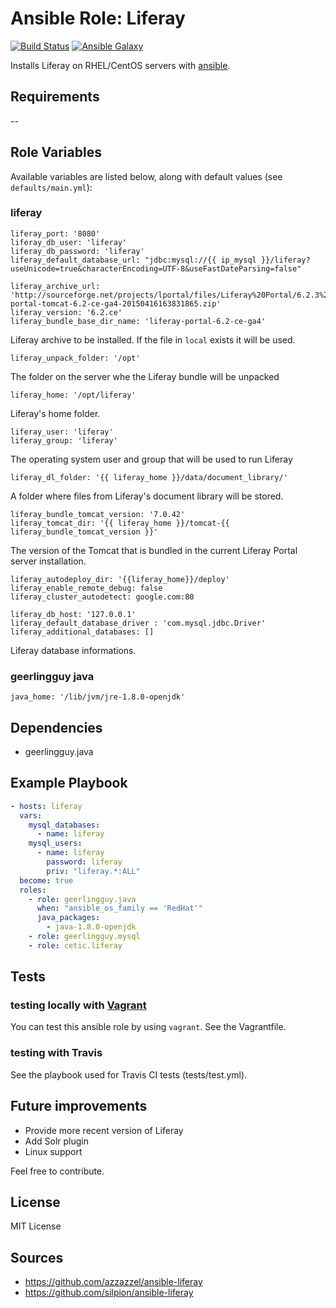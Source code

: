 # Ansible Role: Liferay

[![Build Status](https://travis-ci.org/cetic/ansible-role-liferay.svg?branch=master)](https://travis-ci.org/cetic/ansible-role-liferay)
[![Ansible Galaxy](https://img.shields.io/badge/galaxy-_cetic.liferay-blue.svg)](https://galaxy.ansible.com/cetic/liferay/)

Installs Liferay on RHEL/CentOS servers with [ansible](http://www.ansible.com/home).

## Requirements

--

## Role Variables

Available variables are listed below, along with default values (see `defaults/main.yml`):

### liferay
	liferay_port: '8080'
	liferay_db_user: 'liferay'
	liferay_db_password: 'liferay'
	liferay_default_database_url: "jdbc:mysql://{{ ip_mysql }}/liferay?useUnicode=true&characterEncoding=UTF-8&useFastDateParsing=false"

	liferay_archive_url: 'http://sourceforge.net/projects/lportal/files/Liferay%20Portal/6.2.3%20GA4/liferay-portal-tomcat-6.2-ce-ga4-20150416163831865.zip'
	liferay_version: '6.2.ce'
	liferay_bundle_base_dir_name: 'liferay-portal-6.2-ce-ga4'

Liferay archive to be installed. If the file in `local` exists it will be used. 

	liferay_unpack_folder: '/opt'
	
The folder on the server whe the Liferay bundle will be unpacked

	liferay_home: '/opt/liferay'
	
Liferay's home folder.

	liferay_user: 'liferay'
	liferay_group: 'liferay'

The operating system user and group that will be used to run Liferay	
	
	liferay_dl_folder: '{{ liferay_home }}/data/document_library/'

A folder where files from Liferay's document library will be stored.

	liferay_bundle_tomcat_version: '7.0.42'
	liferay_tomcat_dir: '{{ liferay_home }}/tomcat-{{ liferay_bundle_tomcat_version }}'

The version of the Tomcat that is bundled in the current Liferay Portal server installation.
	
	liferay_autodeploy_dir: '{{liferay_home}}/deploy'
	liferay_enable_remote_debug: false
	liferay_cluster_autodetect: google.com:80

	liferay_db_host: '127.0.0.1'
	liferay_default_database_driver : 'com.mysql.jdbc.Driver'
	liferay_additional_databases: []
	
Liferay database informations.
	
### geerlingguy java

	java_home: '/lib/jvm/jre-1.8.0-openjdk'

## Dependencies

  - geerlingguy.java

## Example Playbook

```yaml
- hosts: liferay
  vars:
    mysql_databases:
      - name: liferay
    mysql_users:
      - name: liferay
        password: liferay
        priv: "liferay.*:ALL"
  become: true
  roles:
    - role: geerlingguy.java
      when: "ansible_os_family == 'RedHat'"
      java_packages:
        - java-1.8.0-openjdk
    - role: geerlingguy.mysql
    - role: cetic.liferay
```

## Tests

### testing locally with [Vagrant](https://www.vagrantup.com/)

You can test this ansible role by using `vagrant`. See the Vagrantfile.

### testing with Travis

See the playbook used for Travis CI tests (tests/test.yml).

## Future improvements

* Provide more recent version of Liferay
* Add Solr plugin
* Linux support

Feel free to contribute.

## License

MIT License

## Sources
* https://github.com/azzazzel/ansible-liferay
* https://github.com/silpion/ansible-liferay
